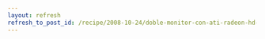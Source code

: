 ```yaml
---
layout: refresh
refresh_to_post_id: /recipe/2008-10-24/doble-monitor-con-ati-radeon-hd-3870
---
```

